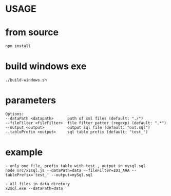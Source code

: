 # USAGE

# from source

    npm install

# build windows exe

    ./build-windows.sh

# parameters

    Options:
    --dataPath <datapath>      path of xml files (default: "./")
    --fileFilter <fileFilter>  file filter patter (regexp) (default: ".*")
    --output <output>          output sql file (default: "out.sql")
    --tablePrefix <output>     sql table prefix (default: "test_")

# example 

    - only one file, prefix table with test_, output in mysql.sql
    node src/x2sql.js --dataPath=data --fileFilter=ID1_AHA --tablePrefix='test_' --output=mySql.sql

    - all files in data diretory
    x2sql.exe --dataPath=data


